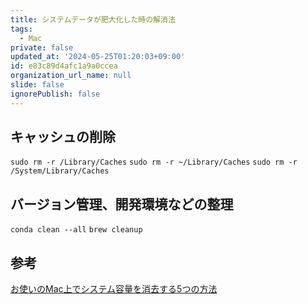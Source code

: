 ```yaml
---
title: システムデータが肥大化した時の解消法
tags:
  - Mac
private: false
updated_at: '2024-05-25T01:20:03+09:00'
id: e83c89d4afc1a9a0ccea
organization_url_name: null
slide: false
ignorePublish: false
---
```

## キャッシュの削除
`sudo rm -r /Library/Caches`
`sudo rm -r ~/Library/Caches`
`sudo rm -r /System/Library/Caches`

## バージョン管理、開発環境などの整理
`conda clean --all`
`brew cleanup`

## 参考
[お使いのMac上でシステム容量を消去する5つの方法](https://macpaw.com/ja/how-to/clear-system-storage-mac)
